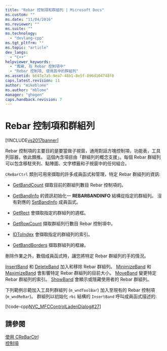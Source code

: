 ```yaml
---
title: "Rebar 控制項和群組列 | Microsoft Docs"
ms.custom: ""
ms.date: "11/04/2016"
ms.reviewer: ""
ms.suite: ""
ms.technology: 
  - "devlang-cpp"
ms.tgt_pltfrm: ""
ms.topic: "article"
dev_langs: 
  - "C++"
helpviewer_keywords: 
  - "寬線, 在 Rebar 控制項中"
  - "Rebar 控制項, 使用其中的群組列"
ms.assetid: b647e7a5-9ea7-48b1-8e5f-096d104748f0
caps.latest.revision: 11
author: "mikeblome"
ms.author: "mblome"
manager: "ghogen"
caps.handback.revision: 7
---
```

# Rebar 控制項和群組列
[!INCLUDE[vs2017banner](../assembler/inline/includes/vs2017banner.md)]

Rebar 控制項的主要目的是要當做子視窗，通用對話方塊控制項，功能表，工具列容器，依此類推。  這個內含項目由「群組列的概念支援」。每個 Rebar 群組列可以包含移駐夾列、點陣圖、文字標籤和子視窗中的任何組合。  
  
 `CReBarCtrl` 類別可用來擷取的許多成員函式和管理，特定 Rebar 群組列的資訊:  
  
-   [GetBandCount](../Topic/CReBarCtrl::GetBandCount.md) 擷取目前的群組列數目 Rebar 控制項的。  
  
-   [GetBandInfo](../Topic/CReBarCtrl::GetBandInfo.md) 的資訊初始化一 **REBARBANDINFO** 結構從指定的群組列。  沒有對應的 [SetBandInfo](../Topic/CReBarCtrl::SetBandInfo.md) 成員函式。  
  
-   [GetRect](../Topic/CReBarCtrl::GetRect.md) 會擷取指定的群組列的週框。  
  
-   [GetRowCount](../Topic/CReBarCtrl::GetRowCount.md) 擷取群組列行數目 Rebar 控制項中。  
  
-   [IDToIndex](../Topic/CReBarCtrl::IDToIndex.md) 會擷取指定的群組列的索引。  
  
-   [GetBandBorders](../Topic/CReBarCtrl::GetBandBorders.md) 擷取群組列的框線。  
  
 刪除作業之外，數個成員函式時，讓您將特定 Rebar 群組列的手的情況。  
  
 [InsertBand](../Topic/CReBarCtrl::InsertBand.md) 和 [DeleteBand](../Topic/CReBarCtrl::DeleteBand.md) 加入和移除 Rebar 群組列。  [MinimizeBand](../Topic/CReBarCtrl::MinimizeBand.md) 和 [MaximizeBand](../Topic/CReBarCtrl::MaximizeBand.md) 會影響特定 Rebar 群組列的目前大小。  [MoveBand](../Topic/CReBarCtrl::MoveBand.md) 變更特定 Rebar 群組列的索引。  [ShowBand](../Topic/CReBarCtrl::ShowBand.md) 會顯示或隱藏使用者的 Rebar 群組列。  
  
 下列範例示範加入工具列群組列 \(`m_wndToolBar`\) 加入至現有的 Rebar 控制項 \(`m_wndReBar`\)。  群組列以初始化 `rbi` 結構的 `InsertBand` 呼叫成員函式描述的:  
  
 [!code-cpp[NVC_MFCControlLadenDialog#27](../mfc/codesnippet/CPP/rebar-controls-and-bands_1.cpp)]  
  
## 請參閱  
 [使用 CReBarCtrl](../mfc/using-crebarctrl.md)   
 [控制項](../mfc/controls-mfc.md)